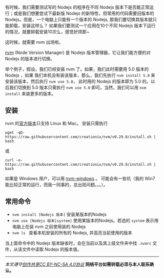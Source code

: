 有时候，我们需要测试写的 Nodejs 的程序在不同 Nodejs 版本下是否能正常运行；或是我们想要尝试下最新版 Nodejs 的新特性，但常用的代码需要旧版本的 Nodejs。但是，一个电脑上只能有一个版本的 Nodejs, 那我们要切换其版本就只能卸载，安装这样么？ 如果我们要测试一个应用在10个不同 Nodejs 版本下运行的情况，就要卸载安装10次么，感觉好烦那~

这时候，就需要 nvm 出场啦。

[nvm](https://github.com/creationix/nvm) (Node Version Manager) 是 Nodejs 版本管理器，它让我们能方便的对 Nodejs 的版本进行切换。

举个例子，假设，我们已经安装 nvm 了。如果，我们此时需要用 5.0 版本的 Nodejs ，如果 我们本机没有装该版本，那么，我们先执行 `nvm install 5.0` 来安装该版本，然后执行 `nvm use 5.0`， 此时用的 Nodejs 的版本即为 5.0 的。以后我们切换到 5.0 版本只需执行 `nvm use 5.0` 即可。当然，我们可以用 `nvm install` 来装更多的版本。

## 安装
nvm 的[官方版本](https://github.com/creationix/nvm)只支持 Linux 和 Mac。 安装只需执行
```
wget -qO- https://raw.githubusercontent.com/creationix/nvm/v0.29.0/install.sh | bash
```

或

```
curl -o- https://raw.githubusercontent.com/creationix/nvm/v0.29.0/install.sh | bash
```

如果是 Windows 用户，可以用 [nvm-windows](https://github.com/coreybutler/nvm-windows) 。 可能会有一些坑（我的 Win7 能比较正常的运行，而我一同事的，总出现问题。。。）。

## 常用命令
* `nvm install [Nodejs 版本]` 安装某版本的Nodejs
* `nvm use [Nodejs 版本|system]` 使用某版本的Nodejs。若选的 `system` 表示用 电脑上在装 nvm 之前使用装的 Nodejs
* `nvm ls ` 查看本机安装的所有的 Nodejs, 并高亮当前使用的版本

当上面命令中的 Nodejs 版本缺省时，会在当前以及其上级文件夹中找 `.nvmrc` 文件，从该文件中读取 Nodejs 的版本值。


***

*本文遵守[创作共享CC BY-NC-SA 4.0协议](http://creativecommons.org/licenses/by-nc-sa/4.0/)*
**网络平台如需转载必须与本人联系确认。**
